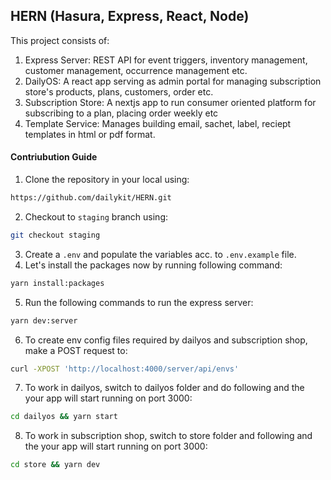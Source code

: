 ## HERN (Hasura, Express, React, Node)

This project consists of:

1. Express Server: REST API for event triggers, inventory management, customer management, occurrence management etc.
2. DailyOS: A react app serving as admin portal for managing subscription store's products, plans, customers, order etc.
3. Subscription Store: A nextjs app to run consumer oriented platform for subscribing to a plan, placing order weekly etc
4. Template Service: Manages building email, sachet, label, reciept templates in html or pdf format.

#### Contriubution Guide

1. Clone the repository in your local using:

```bash
https://github.com/dailykit/HERN.git
```

2. Checkout to `staging` branch using:

```bash
git checkout staging
```

3. Create a `.env` and populate the variables acc. to `.env.example` file.
4. Let's install the packages now by running following command:

```bash
yarn install:packages
```

5. Run the following commands to run the express server:

```bash
yarn dev:server
```

6. To create env config files required by dailyos and subscription shop, make a POST request to:

```bash
curl -XPOST 'http://localhost:4000/server/api/envs'
```

7. To work in dailyos, switch to dailyos folder and do following and the your app will start running on port 3000:

```bash
cd dailyos && yarn start
```

8. To work in subscription shop, switch to store folder and following and the your app will start running on port 3000:

```bash
cd store && yarn dev
```
